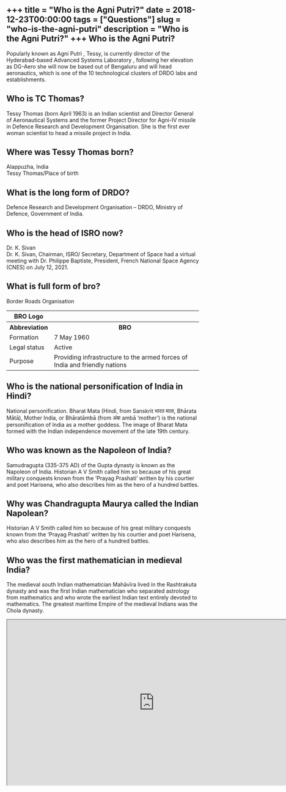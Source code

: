 +++
title = "Who is the Agni Putri?"
date = 2018-12-23T00:00:00
tags = ["Questions"]
slug = "who-is-the-agni-putri"
description = "Who is the Agni Putri?"
+++
Who is the Agni Putri?
----------------------

Popularly known as Agni Putri , Tessy, is currently director of the Hyderabad-based Advanced Systems Laboratory , following her elevation as DG-Aero she will now be based out of Bengaluru and will head aeronautics, which is one of the 10 technological clusters of DRDO labs and establishments.

Who is TC Thomas?
-----------------

Tessy Thomas (born April 1963) is an Indian scientist and Director General of Aeronautical Systems and the former Project Director for Agni-IV missile in Defence Research and Development Organisation. She is the first ever woman scientist to head a missile project in India.

Where was Tessy Thomas born?
----------------------------

Alappuzha, India  
Tessy Thomas/Place of birth

What is the long form of DRDO?
------------------------------

Defence Research and Development Organisation – DRDO, Ministry of Defence, Government of India.

Who is the head of ISRO now?
----------------------------

Dr. K. Sivan  
Dr. K. Sivan, Chairman, ISRO/ Secretary, Department of Space had a virtual meeting with Dr. Philippe Baptiste, President, French National Space Agency (CNES) on July 12, 2021.

What is full form of bro?
-------------------------

Border Roads Organisation

<table><tr><th>BRO Logo</th></tr><tr><th>Abbreviation</th><th>BRO</th></tr><tr><td>Formation</td><td>7 May 1960</td></tr><tr><td>Legal status</td><td>Active</td></tr><tr><td>Purpose</td><td>Providing infrastructure to the armed forces of India and friendly nations</td></tr></table>

Who is the national personification of India in Hindi?
------------------------------------------------------

National personification. Bharat Mata (Hindi, from Sanskrit भारत माता, Bhārata Mātā), Mother India, or Bhāratāmbā (from अंबा ambā ‘mother’) is the national personification of India as a mother goddess. The image of Bharat Mata formed with the Indian independence movement of the late 19th century.

Who was known as the Napoleon of India?
---------------------------------------

Samudragupta (335-375 AD) of the Gupta dynasty is known as the Napoleon of India. Historian A V Smith called him so because of his great military conquests known from the ‘Prayag Prashati’ written by his courtier and poet Harisena, who also describes him as the hero of a hundred battles.

Why was Chandragupta Maurya called the Indian Napolean?
-------------------------------------------------------

Historian A V Smith called him so because of his great military conquests known from the ‘Prayag Prashati’ written by his courtier and poet Harisena, who also describes him as the hero of a hundred battles.

Who was the first mathematician in medieval India?
--------------------------------------------------

The medieval south Indian mathematician Mahāvīra lived in the Rashtrakuta dynasty and was the first Indian mathematician who separated astrology from mathematics and who wrote the earliest Indian text entirely devoted to mathematics. The greatest maritime Empire of the medieval Indians was the Chola dynasty.

<iframe allow="accelerometer; autoplay; clipboard-write; encrypted-media; gyroscope; picture-in-picture" allowfullscreen="" class="__youtube_prefs__  epyt-is-override  no-lazyload" data-no-lazy="1" data-origheight="433" data-origwidth="770" data-skipgform_ajax_framebjll="" height="433" id="_ytid_46526" loading="lazy" src="https://www.youtube.com/embed/YZY9z7gs-gI?enablejsapi=1&autoplay=0&cc_load_policy=0&cc_lang_pref=&iv_load_policy=1&loop=0&modestbranding=0&rel=1&fs=1&playsinline=0&autohide=2&theme=dark&color=red&controls=1&" title="YouTube player" width="770"></iframe>